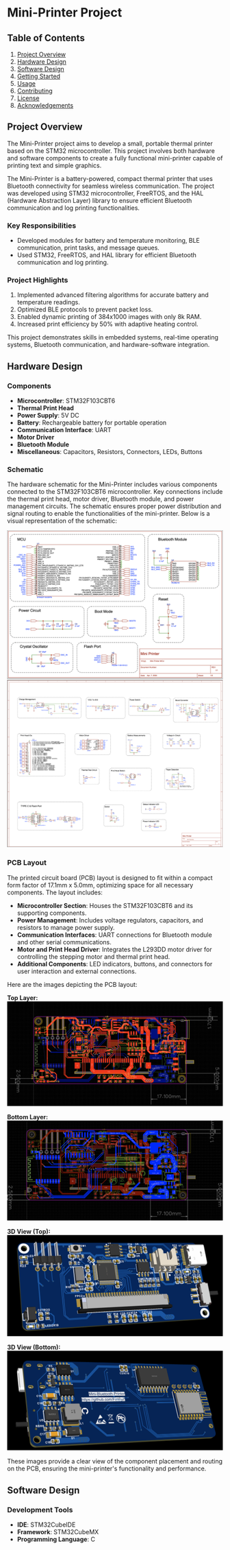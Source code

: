 # Mini-Printer Project

## Table of Contents
1. [Project Overview](#project-overview)
2. [Hardware Design](#hardware-design)
3. [Software Design](#software-design)
4. [Getting Started](#getting-started)
5. [Usage](#usage)
6. [Contributing](#contributing)
7. [License](#license)
8. [Acknowledgements](#acknowledgements)

## Project Overview
The Mini-Printer project aims to develop a small, portable thermal printer based on the STM32 microcontroller. This project involves both hardware and software components to create a fully functional mini-printer capable of printing text and simple graphics.

The Mini-Printer is a battery-powered, compact thermal printer that uses Bluetooth connectivity for seamless wireless communication. The project was developed using STM32 microcontroller, FreeRTOS, and the HAL (Hardware Abstraction Layer) library to ensure efficient Bluetooth communication and log printing functionalities.

### Key Responsibilities
- Developed modules for battery and temperature monitoring, BLE communication, print tasks, and message queues.
- Used STM32, FreeRTOS, and HAL library for efficient Bluetooth communication and log printing.

### Project Highlights
1. Implemented advanced filtering algorithms for accurate battery and temperature readings.
2. Optimized BLE protocols to prevent packet loss.
3. Enabled dynamic printing of 384x1000 images with only 8k RAM.
4. Increased print efficiency by 50% with adaptive heating control.

This project demonstrates skills in embedded systems, real-time operating systems, Bluetooth communication, and hardware-software integration.

## Hardware Design
### Components
- **Microcontroller**: STM32F103CBT6
- **Thermal Print Head**
- **Power Supply**: 5V DC
- **Battery**: Rechargeable battery for portable operation
- **Communication Interface**: UART
- **Motor Driver**
- **Bluetooth Module**
- **Miscellaneous**: Capacitors, Resistors, Connectors, LEDs, Buttons

### Schematic
The hardware schematic for the Mini-Printer includes various components connected to the STM32F103CBT6 microcontroller. Key connections include the thermal print head, motor driver, Bluetooth module, and power management circuits. The schematic ensures proper power distribution and signal routing to enable the functionalities of the mini-printer. Below is a visual representation of the schematic:

![Schematic-1](docs/schematic_1.png)
![Schematic-2](docs/schematic_2.png)

### PCB Layout
The printed circuit board (PCB) layout is designed to fit within a compact form factor of 17.1mm x 5.0mm, optimizing space for all necessary components. The layout includes:
- **Microcontroller Section**: Houses the STM32F103CBT6 and its supporting components.
- **Power Management**: Includes voltage regulators, capacitors, and resistors to manage power supply.
- **Communication Interfaces**: UART connections for Bluetooth module and other serial communications.
- **Motor and Print Head Driver**: Integrates the L293DD motor driver for controlling the stepping motor and thermal print head.
- **Additional Components**: LED indicators, buttons, and connectors for user interaction and external connections.

Here are the images depicting the PCB layout:

**Top Layer:**
![Top Layer](docs/pcb_top.png)

**Bottom Layer:**
![Bottom Layer](docs/pcb_bottom.png)

**3D View (Top):**
![3D Top View](docs/3d_pcb_top.png)

**3D View (Bottom):**
![3D Bottom View](docs/3d_pcb_bottom.png)

These images provide a clear view of the component placement and routing on the PCB, ensuring the mini-printer's functionality and performance.


## Software Design
### Development Tools
- **IDE**: STM32CubeIDE
- **Framework**: STM32CubeMX
- **Programming Language**: C

